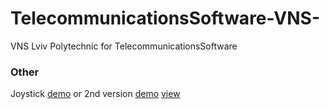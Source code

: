 # TelecommunicationsSoftware-VNS-
VNS Lviv Polytechnic  for TelecommunicationsSoftware


### Other
Joystick [demo](https://plnkr.co/edit/GHk1gyhzqIk8Hg0xyW5C?p=preview)
or 2nd version [demo](https://plnkr.co/edit/GHk1gyhzqIk8Hg0xyW5C?p=preview) [view](https://run.plnkr.co/RTMcTEd2TeFaNSMs/)
